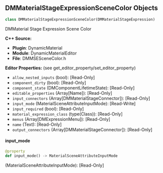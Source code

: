 ## DMMaterialStageExpressionSceneColor Objects

```python
class DMMaterialStageExpressionSceneColor(DMMaterialStageExpression)
```

DMMaterial Stage Expression Scene Color

**C++ Source:**

- **Plugin**: DynamicMaterial
- **Module**: DynamicMaterialEditor
- **File**: DMMSESceneColor.h

**Editor Properties:** (see get_editor_property/set_editor_property)

- ``allow_nested_inputs`` (bool):  [Read-Only]
- ``component_dirty`` (bool):  [Read-Only]
- ``component_state`` (DMComponentLifetimeState):  [Read-Only]
- ``editable_properties`` (Array[Name]):  [Read-Only]
- ``input_connectors`` (Array[DMMaterialStageConnector]):  [Read-Only]
- ``input_mode`` (MaterialSceneAttributeInputMode):  [Read-Write]
- ``input_required`` (bool):  [Read-Only]
- ``material_expression_class`` (type(Class)):  [Read-Only]
- ``menus`` (Array[DMExpressionMenu]):  [Read-Only]
- ``name`` (Text):  [Read-Only]
- ``output_connectors`` (Array[DMMaterialStageConnector]):  [Read-Only]

<a id="unreal.DMMaterialStageExpressionSceneColor.input_mode"></a>

#### input_mode

```python
@property
def input_mode() -> MaterialSceneAttributeInputMode
```

(MaterialSceneAttributeInputMode):  [Read-Only]

<a id="unreal.DMMaterialStageExpressionSceneDepth"></a>